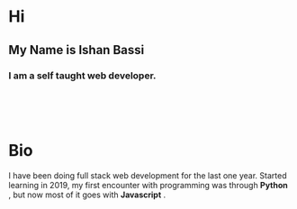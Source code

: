 # Hi
## My  Name is **Ishan Bassi**
### I am a self taught web developer.
<br  />
<br  />
<br  />

<h1 className="styles.bio">Bio</h1>

I have been doing full stack web development for the last one year. Started learning in 2019, my first encounter with programming was through **Python** , but now most of it goes with **Javascript** .










